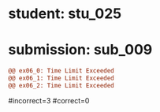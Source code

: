 # student: stu_025
# submission: sub_009

```diff
@@ ex06_0: Time Limit Exceeded
@@ ex06_1: Time Limit Exceeded
@@ ex06_2: Time Limit Exceeded
```
#incorrect=3
#correct=0
